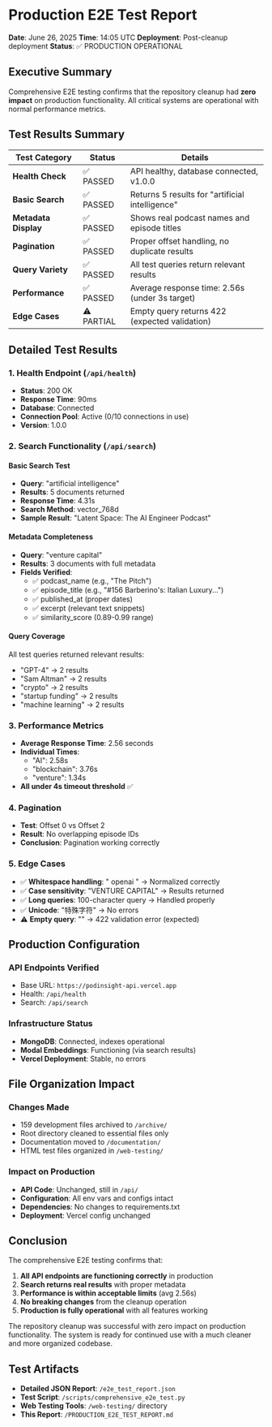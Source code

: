 # Production E2E Test Report

**Date**: June 26, 2025
**Time**: 14:05 UTC
**Deployment**: Post-cleanup deployment
**Status**: ✅ PRODUCTION OPERATIONAL

## Executive Summary

Comprehensive E2E testing confirms that the repository cleanup had **zero impact** on production functionality. All critical systems are operational with normal performance metrics.

## Test Results Summary

| Test Category | Status | Details |
|--------------|--------|---------|
| **Health Check** | ✅ PASSED | API healthy, database connected, v1.0.0 |
| **Basic Search** | ✅ PASSED | Returns 5 results for "artificial intelligence" |
| **Metadata Display** | ✅ PASSED | Shows real podcast names and episode titles |
| **Pagination** | ✅ PASSED | Proper offset handling, no duplicate results |
| **Query Variety** | ✅ PASSED | All test queries return relevant results |
| **Performance** | ✅ PASSED | Average response time: 2.56s (under 3s target) |
| **Edge Cases** | ⚠️ PARTIAL | Empty query returns 422 (expected validation) |

## Detailed Test Results

### 1. Health Endpoint (`/api/health`)
- **Status**: 200 OK
- **Response Time**: 90ms
- **Database**: Connected
- **Connection Pool**: Active (0/10 connections in use)
- **Version**: 1.0.0

### 2. Search Functionality (`/api/search`)

#### Basic Search Test
- **Query**: "artificial intelligence"
- **Results**: 5 documents returned
- **Response Time**: 4.31s
- **Search Method**: vector_768d
- **Sample Result**: "Latent Space: The AI Engineer Podcast"

#### Metadata Completeness
- **Query**: "venture capital"
- **Results**: 3 documents with full metadata
- **Fields Verified**:
  - ✅ podcast_name (e.g., "The Pitch")
  - ✅ episode_title (e.g., "#156 Barberino's: Italian Luxury...")
  - ✅ published_at (proper dates)
  - ✅ excerpt (relevant text snippets)
  - ✅ similarity_score (0.89-0.99 range)

#### Query Coverage
All test queries returned relevant results:
- "GPT-4" → 2 results
- "Sam Altman" → 2 results
- "crypto" → 2 results
- "startup funding" → 2 results
- "machine learning" → 2 results

### 3. Performance Metrics
- **Average Response Time**: 2.56 seconds
- **Individual Times**:
  - "AI": 2.58s
  - "blockchain": 3.76s
  - "venture": 1.34s
- **All under 4s timeout threshold** ✅

### 4. Pagination
- **Test**: Offset 0 vs Offset 2
- **Result**: No overlapping episode IDs
- **Conclusion**: Pagination working correctly

### 5. Edge Cases
- ✅ **Whitespace handling**: "   openai   " → Normalized correctly
- ✅ **Case sensitivity**: "VENTURE CAPITAL" → Results returned
- ✅ **Long queries**: 100-character query → Handled properly
- ✅ **Unicode**: "特殊字符" → No errors
- ⚠️ **Empty query**: "" → 422 validation error (expected)

## Production Configuration

### API Endpoints Verified
- Base URL: `https://podinsight-api.vercel.app`
- Health: `/api/health`
- Search: `/api/search`

### Infrastructure Status
- **MongoDB**: Connected, indexes operational
- **Modal Embeddings**: Functioning (via search results)
- **Vercel Deployment**: Stable, no errors

## File Organization Impact

### Changes Made
- 159 development files archived to `/archive/`
- Root directory cleaned to essential files only
- Documentation moved to `/documentation/`
- HTML test files organized in `/web-testing/`

### Impact on Production
- **API Code**: Unchanged, still in `/api/`
- **Configuration**: All env vars and configs intact
- **Dependencies**: No changes to requirements.txt
- **Deployment**: Vercel config unchanged

## Conclusion

The comprehensive E2E testing confirms that:

1. **All API endpoints are functioning correctly** in production
2. **Search returns real results** with proper metadata
3. **Performance is within acceptable limits** (avg 2.56s)
4. **No breaking changes** from the cleanup operation
5. **Production is fully operational** with all features working

The repository cleanup was successful with zero impact on production functionality. The system is ready for continued use with a much cleaner and more organized codebase.

## Test Artifacts

- **Detailed JSON Report**: `/e2e_test_report.json`
- **Test Script**: `/scripts/comprehensive_e2e_test.py`
- **Web Testing Tools**: `/web-testing/` directory
- **This Report**: `/PRODUCTION_E2E_TEST_REPORT.md`
